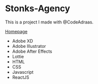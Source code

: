 # Stonks-Agency

This is a project I made with @CodeAdraas.

[Homepage](https://maxvdkogel.github.io/Stonks-Agency/dir/)

* Adobe XD
* Adobe Illustrator
* Adobe After Effects
* Lottie
* HTML
* CSS
* Javascript
* ReactJS
